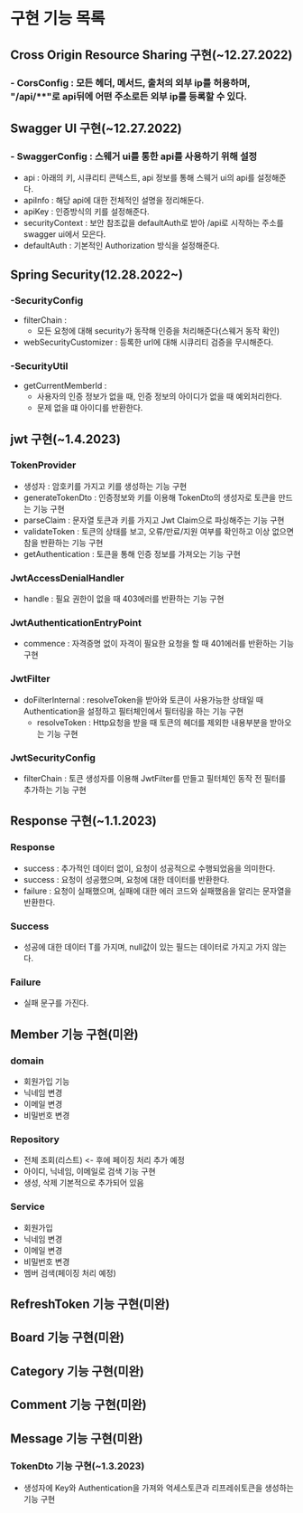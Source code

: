 # 구현 기능 목록
## Cross Origin Resource Sharing 구현(~12.27.2022)
### - CorsConfig : 모든 헤더, 메서드, 출처의 외부 ip를 허용하며, "/api/**"로 api뒤에 어떤 주소로든 외부 ip를 등록할 수 있다.

## Swagger UI 구현(~12.27.2022)
### - SwaggerConfig : 스웨거 ui를 통한 api를 사용하기 위해 설정
- api : 아래의 키, 시큐리티 콘텍스트, api 정보를 통해 스웨거 ui의 api를 설정해준다.
- apiInfo : 해당 api에 대한 전체적인 설명을 정리해둔다.
- apiKey : 인증방식의 키를 설정해준다.
- securityContext : 보안 참조값을 defaultAuth로 받아 /api로 시작하는 주소를 swagger ui에서 모은다.
- defaultAuth : 기본적인 Authorization 방식을 설정해준다.

## Spring Security(12.28.2022~)
### -SecurityConfig
- filterChain : 
  - 모든 요청에 대해 security가 동작해 인증을 처리해준다(스웨거 동작 확인)
- webSecurityCustomizer : 등록한 url에 대해 시큐리티 검증을 무시해준다. 

### -SecurityUtil
- getCurrentMemberId : 
  - 사용자의 인증 정보가 없을 때, 인증 정보의 아이디가 없을 때 예외처리한다. 
  - 문제 없을 떄 아이디를 반환한다.

## jwt 구현(~1.4.2023)
### TokenProvider
- 생성자 : 암호키를 가지고 키를 생성하는 기능 구현
- generateTokenDto : 인증정보와 키를 이용해 TokenDto의 생성자로 토큰을 만드는 기능 구현
- parseClaim : 문자열 토큰과 키를 가지고 Jwt Claim으로 파싱해주는 기능 구현
- validateToken : 토큰의 상태를 보고, 오류/만료/지원 여부를 확인하고 이상 없으면 참을 반환하는 기능 구현
- getAuthentication : 토큰을 통해 인증 정보를 가져오는 기능 구현
### JwtAccessDenialHandler
- handle : 필요 권한이 없을 때 403에러를 반환하는 기능 구현

### JwtAuthenticationEntryPoint
- commence : 자격증명 없이 자격이 필요한 요청을 할 때 401에러를 반환하는 기능 구현

### JwtFilter
- doFilterInternal : resolveToken을 받아와 토큰이 사용가능한 상태일 때 Authentication을 설정하고 필터체인에서 필터링을 하는 기능 구현
  - resolveToken : Http요청을 받을 때 토큰의 헤더를 제외한 내용부분을 받아오는 기능 구현

### JwtSecurityConfig
- filterChain : 토큰 생성자를 이용해 JwtFilter를 만들고 필터체인 동작 전 필터를 추가하는 기능 구현

## Response 구현(~1.1.2023)
### Response
- success : 추가적인 데이터 없이, 요청이 성공적으로 수행되었음을 의미한다. 
- <T> success : 요청이 성공했으며, 요청에 대한 데이터를 반환한다. 
- failure : 요청이 실패했으며, 실패에 대한 에러 코드와 실패했음을 알리는 문자열을 반환한다. 

### Success<T>
- 성공에 대한 데이터 T를 가지며, null값이 있는 필드는 데이터로 가지고 가지 않는다. 

### Failure
- 실패 문구를 가진다. 

## Member 기능 구현(미완)
### domain
- 회원가입 기능
- 닉네임 변경
- 이메일 변경
- 비밀번호 변경

### Repository
- 전체 조회(리스트) <- 후에 페이징 처리 추가 예정
- 아이디, 닉네임, 이메일로 검색 기능 구현
- 생성, 삭제 기본적으로 추가되어 있음

### Service
- 회원가입
- 닉네임 변경
- 이메일 변경
- 비밀번호 변경
- 멤버 검색(페이징 처리 예정)

## RefreshToken 기능 구현(미완)

## Board 기능 구현(미완)

## Category 기능 구현(미완)

## Comment 기능 구현(미완)

## Message 기능 구현(미완)

### TokenDto 기능 구현(~1.3.2023)
- 생성자에 Key와 Authentication을 가져와 억세스토큰과 리프레쉬토큰을 생성하는 기능 구현
